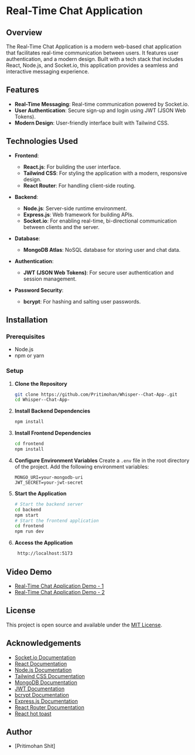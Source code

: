 # Real-Time Chat Application

## Overview

The Real-Time Chat Application is a modern web-based chat application that facilitates real-time communication between users. It features user authentication, and a modern design. Built with a tech stack that includes React, Node.js, and Socket.io, this application provides a seamless and interactive messaging experience.

## Features

- **Real-Time Messaging**: Real-time communication powered by Socket.io.
- **User Authentication**: Secure sign-up and login using JWT (JSON Web Tokens).
- **Modern Design**: User-friendly interface built with Tailwind CSS.

## Technologies Used

- **Frontend**:

  - **React.js**: For building the user interface.
  - **Tailwind CSS**: For styling the application with a modern, responsive design.
  - **React Router**: For handling client-side routing.

- **Backend**:

  - **Node.js**: Server-side runtime environment.
  - **Express.js**: Web framework for building APIs.
  - **Socket.io**: For enabling real-time, bi-directional communication between clients and the server.

- **Database**:

  - **MongoDB Atlas**: NoSQL database for storing user and chat data.

- **Authentication**:

  - **JWT (JSON Web Tokens)**: For secure user authentication and session management.

- **Password Security**:
  - **bcrypt**: For hashing and salting user passwords.

## Installation

### Prerequisites

- Node.js
- npm or yarn

### Setup

1. **Clone the Repository**

   ```bash
   git clone https://github.com/Pritimohan/Whisper--Chat-App-.git
   cd Whisper--Chat-App-

   ```

2. **Install Backend Dependencies**

   ```bash
   npm install
   ```

3. **Install Frontend Dependencies**

   ```bash
   cd frontend
   npm install

   ```

4. **Configure Environment Variables**
   Create a `.env` file in the root directory of the project. Add the following environment variables:

   ```env
   MONGO_URI=your-mongodb-uri
   JWT_SECRET=your-jwt-secret
   ```

5. **Start the Application**

   ```bash
   # Start the backend server
   cd backend
   npm start
   # Start the frontend application
   cd frontend
   npm run dev
   ```

6. **Access the Application**
   ```bash
    http://localhost:5173
   ```

## Video Demo

- [Real-Time Chat Application Demo - 1](https://www.linkedin.com/posts/pritimohan-shit_this-is-an-overview-video-of-my-project-activity-7223622890716377088-8Bd3?utm_source=share&utm_medium=member_desktop)
- [Real-Time Chat Application Demo - 2](https://www.linkedin.com/posts/pritimohan-shit_webdevelopment-fullstackdeveloper-reactjs-activity-7226106017992884225-2RgR?utm_source=share&utm_medium=member_desktop)

## License

This project is open source and available under the [MIT License](LICENSE).

## Acknowledgements

- [Socket.io Documentation](https://socket.io/docs/)
- [React Documentation](https://reactjs.org/docs/getting-started.html)
- [Node.js Documentation](https://nodejs.org/en/docs/)
- [Tailwind CSS Documentation](https://tailwindcss.com/docs)
- [MongoDB Documentation](https://docs.mongodb.com/)
- [JWT Documentation](https://jwt.io/introduction/)
- [bcrypt Documentation](https://www.npmjs.com/package/bcrypt)
- [Express.js Documentation](https://expressjs.com/en/5x/api.html)
- [React Router Documentation](https://reactrouter.com/web/guides/quick-start)
- [React hot toast](https://www.npmjs.com/package/react-hot-toast)

## Author

- [Pritimohan Shit]
